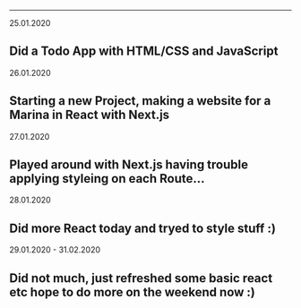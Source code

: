 ---

25.01.2020

## Did a Todo App with HTML/CSS and JavaScript

26.01.2020

## Starting a new Project, making a website for a Marina in React with Next.js

27.01.2020

## Played around with Next.js having trouble applying styleing on each Route...

28.01.2020

## Did more React today and tryed to style stuff :)

29.01.2020 - 31.02.2020

## Did not much, just refreshed some basic react etc hope to do more on the weekend now :)
